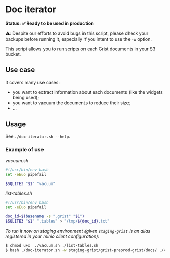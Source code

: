 # Doc iterator

**Status: ✅ Ready to be used in production**

⚠️: Despite our efforts to avoid bugs in this script, please check your
backups before running it, especially if you intent to use the `-w` option.

This script allows you to run scripts on each Grist documents in your S3 bucket.

## Use case

It covers many use cases:
 - you want to extract information about each documents (like the widgets being used);
 - you want to vacuum the documents to reduce their size;
 - ...

## Usage

See `./doc-iterator.sh --help`.

### Example of use

*vacuum.sh*
```bash
#!/usr/bin/env bash
set -eEuo pipefail

$SQLITE3 "$1" "vacuum"
```

*list-tables.sh*
```bash
#!/usr/bin/env bash
set -eEuo pipefail

doc_id=$(basename -s ".grist" "$1")
$SQLITE3 "$1" ".tables" > "/tmp/${doc_id}.txt"
```

*To run it now on staging environment (given `staging-grist` is an alias registered in your minio client configuration):*
```bash
$ chmod u+x  ./vacuum.sh ./list-tables.sh
$ bash ./doc-iterator.sh -w staging-grist/grist-preprod-grist/docs/ ./vacuum.sh ./list-tables.sh
```

